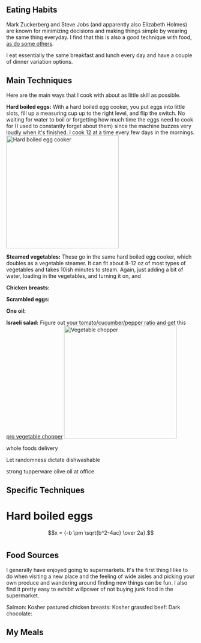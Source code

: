 ## Eating Habits
Mark Zuckerberg and Steve Jobs (and apparently also Elizabeth Holmes) are known for minimizing decisions and making things simple by wearing the same thing everyday. I find that this is also a good technique with food, [as do some others](https://www.theatlantic.com/family/archive/2019/03/eating-the-same-thing-lunch-meal/584347/). 

I eat essentially the same breakfast and lunch every day and have a couple of dinner variation options. 

## Main Techniques
Here are the main ways that I cook with about as little skill as possible.

**Hard boiled eggs:** With a hard boiled egg cooker, you put eggs into little slots, fill up a measuring cup up to the right level, and flip the switch. No waiting for water to boil or forgetting how much time the eggs need to cook for (I used to constantly forget about them) since the machine buzzes very loudly when it's finished. I cook 12 at a time every few days in the mornings. 
<img src="https://images-na.ssl-images-amazon.com/images/I/61037gzXCTL._SL1500_.jpg" alt="Hard boiled egg cooker" width="300"/>

**Steamed vegetables:** These go in the same hard boiled egg cooker, which doubles as a vegetable steamer. It can fit about 8-12 oz of most types of vegetables and takes 10ish minutes to steam. Again, just adding a bit of water, loading in the vegetables, and turning it on, and 

**Chicken breasts:** 

**Scrambled eggs:**

**One oil:**

**Israeli salad:** Figure out your tomato/cucumber/pepper ratio and get this [pro vegetable chopper](https://www.amazon.com/Chopper-Vegetable-Mueller-Vegetable-Fruit-Cheese-Onion-Chopper-Dicer-Kitchen/dp/B01HC7BNJA)
<img src="https://images-na.ssl-images-amazon.com/images/I/71-YsC0P46L._SL1500_.jpg" alt="Vegetable chopper" width="300"/>

whole foods delivery


Let randomness dictate
dishwashable

strong tupperware
olive oil at office

## Specific Techniques

# Hard boiled eggs
$$x = {-b \pm \sqrt{b^2-4ac} \over 2a}.$$



# 

## Food Sources
I generally have enjoyed going to supermarkets. It's the first thing I like to do when visiting a new place and the feeling of wide aisles and picking your own produce and wandering around finding new things can be fun. I also find it pretty easy to exhibit willpower of not buying junk food in the supermarket. 

Salmon: 
Kosher pastured chicken breasts: 
Kosher grassfed beef: 
Dark chocolate: 


## My Meals

